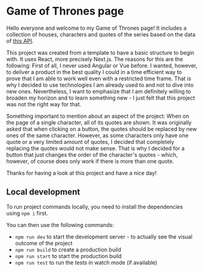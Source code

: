 # Game of Thrones page

Hello everyone and welcome to my Game of Thrones page! It includes a collection of houses, characters and quotes of the series based on the data of [this API](https://gameofthronesquotes.xyz/).

This project was created from a template to have a basic structure to begin with. It uses React, more precisely Next.js. The reasons for this are the following: First of all, I never used Angular or Vue before. I wanted, however, to deliver a product in the best quality I could in a time efficient way to prove that I am able to work well even with a restricted time frame. That is why I decided to use technologies I am already used to and not to dive into new ones. Nevertheless, I want to emphasize that I am definitely willing to broaden my horizon and to learn something new - I just felt that this project was not the right way for that.

Something important to mention about an aspect of the project: When on the page of a single character, all of its quotes are shown. It was originally asked that when clicking on a button, the quotes should be replaced by new ones of the same character. However, as some characters only have one quote or a very limited amount of quotes, I decided that completely replacing the quotes would not make sense. That is why I decided for a button that just changes the order of the character's quotes - which, however, of course does only work if there is more than one quote.

Thanks for having a look at this project and have a nice day!

## Local development

To run project commands locally, you need to install the dependencies using `npm i` first.

You can then use the following commands:

- `npm run dev` to start the development server - to actually see the visual outcome of the project
- `npm run build` to create a production build
- `npm run start` to start the production build
- `npm run test` to run the tests in watch mode (if available)
